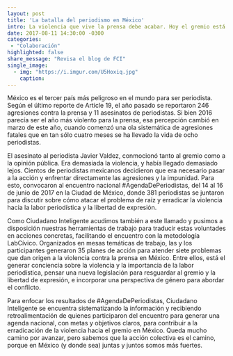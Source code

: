 ```yaml
---
layout: post
title: 'La batalla del periodismo en México'
intro: La violencia que vive la prensa debe acabar. Hoy el gremio está más unido que nunca. Acá te lo contamos
date: 2017-08-11 14:30:00 -0300
categories:
 - "Colaboración"
highlighted: false
share_message: "Revisa el blog de FCI"
single_image:
  - img: "https://i.imgur.com/U5Hoxiq.jpg"
    caption:
---
```

México es el tercer país más peligroso en el mundo para ser periodista. Según el último reporte de Article 19, el año pasado se reportaron 246 agresiones contra la prensa y 11 asesinatos de periodistas. Si bien 2016 parecía ser el año más violento para la prensa, esa percepción cambió en marzo de este año, cuando comenzó una ola sistemática de agresiones fatales que en tan sólo cuatro meses se ha llevado la vida de ocho periodistas.  

El asesinato al periodista Javier Valdez, conmocionó tanto al gremio como a la opinión pública. Era demasiada la violencia, y había llegado demasiado lejos. Cientos de periodistas mexicanos decidieron que era necesario pasar a la acción y enfrentar directamente las agresiones y la impunidad. Para esto, convocaron al encuentro nacional #AgendaDePeriodistas, del 14 al 16 de junio de 2017 en la Ciudad de México, donde 381 periodistas se juntaron para discutir sobre cómo atacar el problema de raíz y erradicar la violencia hacia la labor periodística y la libertad de expresión.

Como Ciudadano Inteligente acudimos también a este llamado y pusimos a disposición nuestras herramientas de trabajo para traducir estas voluntades en acciones concretas, facilitando el encuentro con la metodología LabCívico. Organizados en mesas temáticas de trabajo, las y los participantes generaron 35 planes de acción para atender siete problemas que dan origen a la violencia contra la prensa en México. Entre ellos, está el generar conciencia sobre la violencia y la importancia de la labor periodística, pensar una nueva legislación para resguardar al gremio y la libertad de expresión, e incorporar una perspectiva de género para abordar el conflicto.

Para enfocar los resultados de #AgendaDePeriodistas, Ciudadano Inteligente se encuentra sistematizando la información y recibiendo retroalimentación de quienes participaron del encuentro para generar una agenda nacional, con metas y objetivos claros, para contribuir a la erradicación de la violencia hacia el gremio en México. Queda mucho camino por avanzar, pero sabemos que la acción colectiva es el camino, porque en México (y donde sea) juntas y juntos somos más fuertes.
